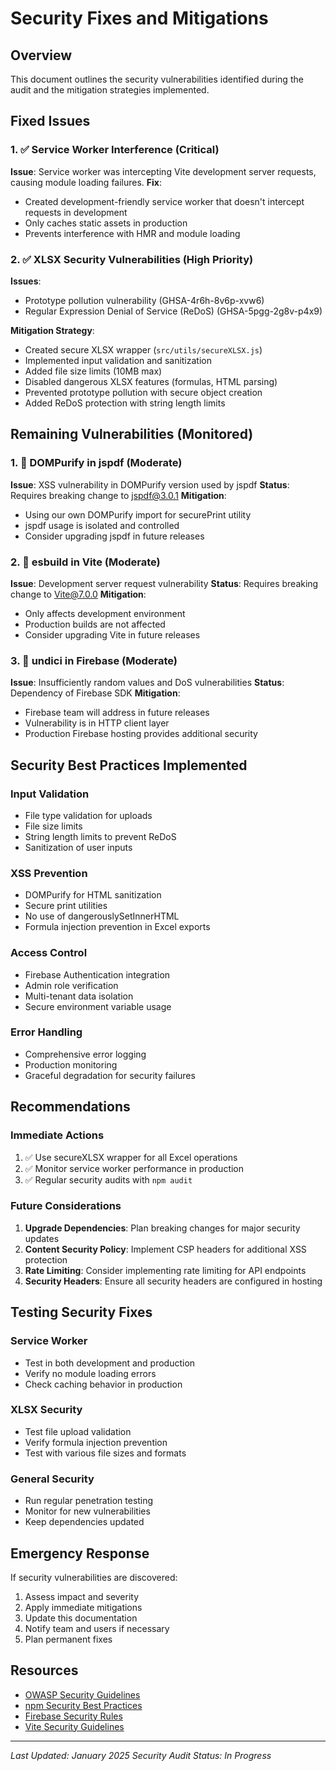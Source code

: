 # Security Fixes and Mitigations

## Overview
This document outlines the security vulnerabilities identified during the audit and the mitigation strategies implemented.

## Fixed Issues

### 1. ✅ Service Worker Interference (Critical)
**Issue**: Service worker was intercepting Vite development server requests, causing module loading failures.
**Fix**: 
- Created development-friendly service worker that doesn't intercept requests in development
- Only caches static assets in production
- Prevents interference with HMR and module loading

### 2. ✅ XLSX Security Vulnerabilities (High Priority)
**Issues**: 
- Prototype pollution vulnerability (GHSA-4r6h-8v6p-xvw6)
- Regular Expression Denial of Service (ReDoS) (GHSA-5pgg-2g8v-p4x9)

**Mitigation Strategy**:
- Created secure XLSX wrapper (`src/utils/secureXLSX.js`)
- Implemented input validation and sanitization
- Added file size limits (10MB max)
- Disabled dangerous XLSX features (formulas, HTML parsing)
- Prevented prototype pollution with secure object creation
- Added ReDoS protection with string length limits

## Remaining Vulnerabilities (Monitored)

### 1. 🔶 DOMPurify in jspdf (Moderate)
**Issue**: XSS vulnerability in DOMPurify version used by jspdf
**Status**: Requires breaking change to jspdf@3.0.1
**Mitigation**: 
- Using our own DOMPurify import for securePrint utility
- jspdf usage is isolated and controlled
- Consider upgrading jspdf in future releases

### 2. 🔶 esbuild in Vite (Moderate) 
**Issue**: Development server request vulnerability
**Status**: Requires breaking change to Vite@7.0.0
**Mitigation**:
- Only affects development environment
- Production builds are not affected
- Consider upgrading Vite in future releases

### 3. 🔶 undici in Firebase (Moderate)
**Issue**: Insufficiently random values and DoS vulnerabilities
**Status**: Dependency of Firebase SDK
**Mitigation**:
- Firebase team will address in future releases
- Vulnerability is in HTTP client layer
- Production Firebase hosting provides additional security

## Security Best Practices Implemented

### Input Validation
- File type validation for uploads
- File size limits
- String length limits to prevent ReDoS
- Sanitization of user inputs

### XSS Prevention
- DOMPurify for HTML sanitization
- Secure print utilities
- No use of dangerouslySetInnerHTML
- Formula injection prevention in Excel exports

### Access Control
- Firebase Authentication integration
- Admin role verification
- Multi-tenant data isolation
- Secure environment variable usage

### Error Handling
- Comprehensive error logging
- Production monitoring
- Graceful degradation for security failures

## Recommendations

### Immediate Actions
1. ✅ Use secureXLSX wrapper for all Excel operations
2. ✅ Monitor service worker performance in production
3. ✅ Regular security audits with `npm audit`

### Future Considerations
1. **Upgrade Dependencies**: Plan breaking changes for major security updates
2. **Content Security Policy**: Implement CSP headers for additional XSS protection
3. **Rate Limiting**: Consider implementing rate limiting for API endpoints
4. **Security Headers**: Ensure all security headers are configured in hosting

## Testing Security Fixes

### Service Worker
- Test in both development and production
- Verify no module loading errors
- Check caching behavior in production

### XLSX Security
- Test file upload validation
- Verify formula injection prevention
- Test with various file sizes and formats

### General Security
- Run regular penetration testing
- Monitor for new vulnerabilities
- Keep dependencies updated

## Emergency Response

If security vulnerabilities are discovered:
1. Assess impact and severity
2. Apply immediate mitigations
3. Update this documentation
4. Notify team and users if necessary
5. Plan permanent fixes

## Resources

- [OWASP Security Guidelines](https://owasp.org/)
- [npm Security Best Practices](https://docs.npmjs.com/security)
- [Firebase Security Rules](https://firebase.google.com/docs/rules)
- [Vite Security Guidelines](https://vitejs.dev/guide/security.html)

---
*Last Updated: January 2025*
*Security Audit Status: In Progress* 